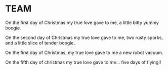 # TEAM

On the first day of Christmas my true love gave to me, a little bitty yummy boogie.

On the second day of Christmas my true love gave to me, two rusty sporks, and a little slice of tender boogie.

On the first day of Christmas, my true love gave to me a new robot vacuum.

On the fifth day of christmas my true love gave to me... five days of flying!!
